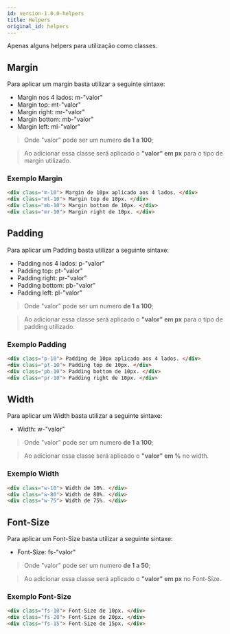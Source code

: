 ```yaml
---
id: version-1.0.0-helpers
title: Helpers
original_id: helpers
---
```

Apenas alguns helpers para utilização como classes.

## Margin

Para aplicar um margin basta utilizar a seguinte sintaxe:

- Margin nos 4 lados: m-"valor"
- Margin top: mt-"valor"
- Margin right: mr-"valor"
- Margin bottom: mb-"valor"
- Margin left: ml-"valor"

>Onde "valor" pode ser um numero **de 1 a 100**;

>Ao adicionar essa classe será aplicado o **"valor" em px** para o tipo de margin utilizado.

### Exemplo Margin
```html
<div class="m-10"> Margin de 10px aplicado aos 4 lados. </div>
<div class="mt-10"> Margin top de 10px. </div>
<div class="mb-10"> Margin bottom de 10px. </div>
<div class="mr-10"> Margin right de 10px. </div>
```

## Padding

Para aplicar um Padding basta utilizar a seguinte sintaxe:

- Padding nos 4 lados: p-"valor"
- Padding top: pt-"valor"
- Padding right: pr-"valor"
- Padding bottom: pb-"valor"
- Padding left: pl-"valor"

>Onde "valor" pode ser um numero **de 1 a 100**;

>Ao adicionar essa classe será aplicado o **"valor" em px** para o tipo de padding utilizado.

### Exemplo Padding
```html
<div class="p-10"> Padding de 10px aplicado aos 4 lados. </div>
<div class="pt-10"> Padding top de 10px. </div>
<div class="pb-10"> Padding bottom de 10px. </div>
<div class="pr-10"> Padding right de 10px. </div>
```

## Width

Para aplicar um Width basta utilizar a seguinte sintaxe:

- Width: w-"valor"

>Onde "valor" pode ser um numero **de 1 a 100**;

>Ao adicionar essa classe será aplicado o **"valor" em %** no width.

### Exemplo Width
```html
<div class="w-10"> Width de 10%. </div>
<div class="w-80"> Width de 80%. </div>
<div class="w-75"> Width de 75%. </div>
```

## Font-Size

Para aplicar um Font-Size basta utilizar a seguinte sintaxe:

- Font-Size: fs-"valor"

>Onde "valor" pode ser um numero **de 1 a 50**;

>Ao adicionar essa classe será aplicado o **"valor" em px** no Font-Size.

### Exemplo Font-Size
```html
<div class="fs-10"> Font-Size de 10px. </div>
<div class="fs-20"> Font-Size de 20px. </div>
<div class="fs-15"> Font-Size de 15px. </div>
```